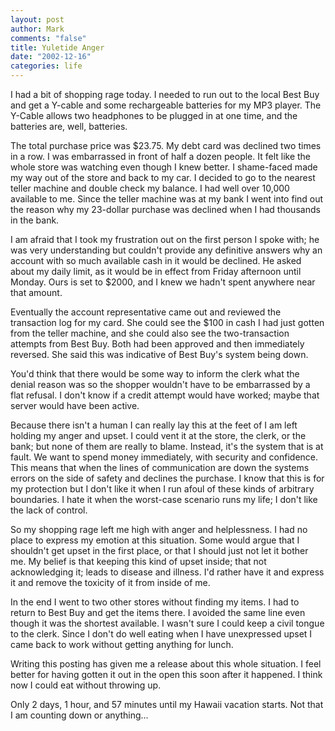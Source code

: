```yaml
--- 
layout: post
author: Mark
comments: "false"
title: Yuletide Anger
date: "2002-12-16"
categories: life
---
```

I had a bit of shopping rage today. I needed to run out to the local Best Buy and get a Y-cable and some rechargeable batteries for my MP3 player. The Y-Cable allows two headphones to be plugged in at one time, and the batteries are, well, batteries.

The total purchase price was $23.75. My debt card was declined two times in a row. I was embarrassed in front of half a dozen people. It felt like the whole store was watching even though I knew better. I shame-faced made my way out of the store and back to my car. I decided to go to the nearest teller machine and double check my balance. I had well over 10,000 available to me. Since the teller machine was at my bank I went into find out the reason why my 23-dollar purchase was declined when I had thousands in the bank.

I am afraid that I took my frustration out on the first person I spoke with; he was very understanding but couldn't provide any definitive answers why an account with so much available cash in it would be declined. He asked about my daily limit, as it would be in effect from Friday afternoon until Monday. Ours is set to $2000, and I knew we hadn't spent anywhere near that amount.

Eventually the account representative came out and reviewed the transaction log for my card. She could see the $100 in cash I had just gotten from the teller machine, and she could also see the two-transaction attempts from Best Buy. Both had been approved and then immediately reversed. She said this was indicative of Best Buy's system being down.

You'd think that there would be some way to inform the clerk what the denial reason was so the shopper wouldn't have to be embarrassed by a flat refusal. I don't know if a credit attempt would have worked; maybe that server would have been active.

Because there isn't a human I can really lay this at the feet of I am left holding my anger and upset. I could vent it at the store, the clerk, or the bank; but none of them are really to blame. Instead, it's the system that is at fault. We want to spend money immediately, with security and confidence. This means that when the lines of communication are down the systems errors on the side of safety and declines the purchase. I know that this is for my protection but I don't like it when I run afoul of these kinds of arbitrary boundaries. I hate it when the worst-case scenario runs my life; I don't like the lack of control.

So my shopping rage left me high with anger and helplessness. I had no place to express my emotion at this situation. Some would argue that I shouldn't get upset in the first place, or that I should just not let it bother me.  My belief is that keeping this kind of upset inside; that not acknowledging it; leads to disease and illness. I'd rather have it and express it and remove the toxicity of it from inside of me.

In the end I went to two other stores without finding my items. I had to return to Best Buy and get the items there. I avoided the same line even though it was the shortest available. I wasn't sure I could keep a civil tongue to the clerk. Since I don't do well eating when I have unexpressed upset I came back to work without getting anything for lunch.

Writing this posting has given me a release about this whole situation. I feel better for having gotten it out in the open this soon after it happened. I think now I could eat without throwing up.

Only 2 days, 1 hour, and 57 minutes until my Hawaii vacation starts. Not that I am counting down or anything...
